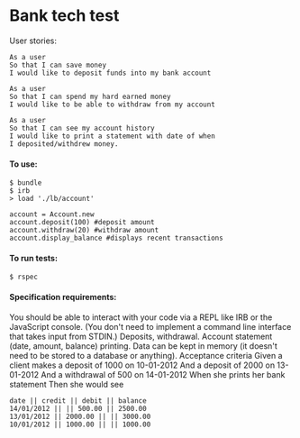 # Bank tech test

User stories:

```
As a user
So that I can save money
I would like to deposit funds into my bank account
```

```
As a user
So that I can spend my hard earned money
I would like to be able to withdraw from my account
```

```
As a user
So that I can see my account history
I would like to print a statement with date of when
I deposited/withdrew money.
```

#### To use:

```
$ bundle
$ irb
> load './lb/account'
```

```
account = Account.new
account.deposit(100) #deposit amount
account.withdraw(20) #withdraw amount
account.display_balance #displays recent transactions
```

#### To run tests:

```
$ rspec
```

#### Specification requirements:

You should be able to interact with your code via a REPL like IRB or the JavaScript console. (You don't need to implement a command line interface that takes input from STDIN.)
Deposits, withdrawal.
Account statement (date, amount, balance) printing.
Data can be kept in memory (it doesn't need to be stored to a database or anything).
Acceptance criteria
Given a client makes a deposit of 1000 on 10-01-2012
And a deposit of 2000 on 13-01-2012
And a withdrawal of 500 on 14-01-2012
When she prints her bank statement
Then she would see
```
date || credit || debit || balance
14/01/2012 || || 500.00 || 2500.00
13/01/2012 || 2000.00 || || 3000.00
10/01/2012 || 1000.00 || || 1000.00
```
